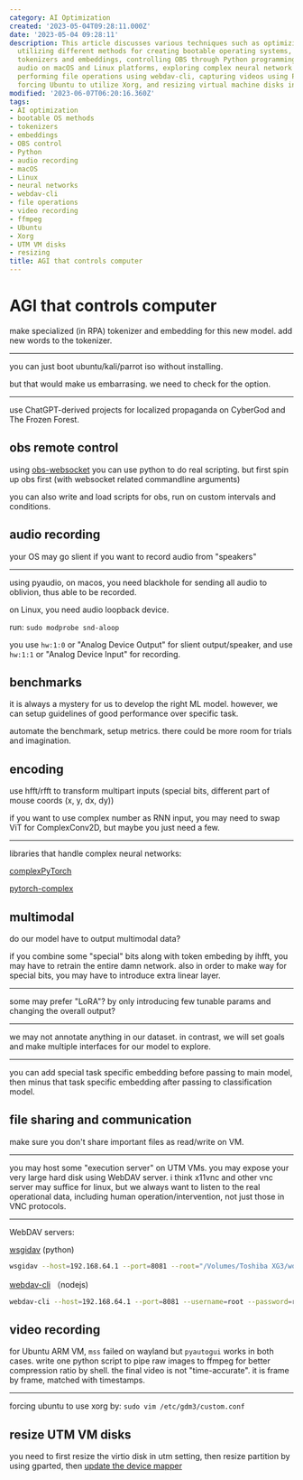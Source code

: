 ```yaml
---
category: AI Optimization
created: '2023-05-04T09:28:11.000Z'
date: '2023-05-04 09:28:11'
description: This article discusses various techniques such as optimizing AI models,
  utilizing different methods for creating bootable operating systems, working with
  tokenizers and embeddings, controlling OBS through Python programming, recording
  audio on macOS and Linux platforms, exploring complex neural network libraries,
  performing file operations using webdav-cli, capturing videos using Python and ffmpeg,
  forcing Ubuntu to utilize Xorg, and resizing virtual machine disks in UTM.
modified: '2023-06-07T06:20:16.360Z'
tags:
- AI optimization
- bootable OS methods
- tokenizers
- embeddings
- OBS control
- Python
- audio recording
- macOS
- Linux
- neural networks
- webdav-cli
- file operations
- video recording
- ffmpeg
- Ubuntu
- Xorg
- UTM VM disks
- resizing
title: AGI that controls computer
---
```


# AGI that controls computer

make specialized (in RPA) tokenizer and embedding for this new model. add new words to the tokenizer.

----

you can just boot ubuntu/kali/parrot iso without installing.

but that would make us embarrasing. we need to check for the option.

----

use ChatGPT-derived projects for localized propaganda on CyberGod and The Frozen Forest.

## obs remote control

using [obs-websocket](https://github.com/obsproject/obs-websocket) you can use python to do real scripting. but first spin up obs first (with websocket related commandline arguments)

you can also write and load scripts for obs, run on custom intervals and conditions.

## audio recording

your OS may go slient if you want to record audio from "speakers"

----

using pyaudio, on macos, you need blackhole for sending all audio to oblivion, thus able to be recorded.

on Linux, you need audio loopback device.

run: `sudo modprobe snd-aloop`

you use `hw:1:0` or "Analog Device Output" for slient output/speaker, and use `hw:1:1` or "Analog Device Input" for recording.

## benchmarks

it is always a mystery for us to develop the right ML model. however, we can setup guidelines of good performance over specific task.

automate the benchmark, setup metrics. there could be more room for trials and imagination.

## encoding

use hfft/rfft to transform multipart inputs (special bits, different part of mouse coords (x, y, dx, dy))

if you want to use complex number as RNN input, you may need to swap ViT for ComplexConv2D, but maybe you just need a few.

----

libraries that handle complex neural networks:

[complexPyTorch](https://github.com/wavefrontshaping/complexPyTorch)

[pytorch-complex](https://github.com/soumickmj/pytorch-complex)

## multimodal

do our model have to output multimodal data?

if you combine some "special" bits along with token embeding by ihfft, you may have to retrain the entire damn network. also in order to make way for special bits, you may have to introduce extra linear layer.

----

some may prefer "LoRA"? by only introducing few tunable params and changing the overall output?

----

we may not annotate anything in our dataset. in contrast, we will set goals and make multiple interfaces for our model to explore.

----

you can add special task specific embedding before passing to main model, then minus that task specific embedding after passing to classification model.

## file sharing and communication

make sure you don't share important files as read/write on VM.

----

you may host some "execution server" on UTM VMs. you may expose your very large hard disk using WebDAV server. i think x11vnc and other vnc server may suffice for linux, but we always want to listen to the real operational data, including human operation/intervention, not just those in VNC protocols.

----

WebDAV servers:

[wsgidav](https://github.com/mar10/wsgidav) (python)

```bash
wsgidav --host=192.168.64.1 --port=8081 --root="/Volumes/Toshiba XG3/works/agi_computer_control"  --auth=anonymous
```

[webdav-cli](https://github.com/svtslv/webdav-cli) （nodejs)

```bash
webdav-cli --host=192.168.64.1 --port=8081 --username=root --password=root --path="/Volumes/Toshiba XG3/works/agi_computer_control"
```

## video recording

for Ubuntu ARM VM, `mss` failed on wayland but `pyautogui` works in both cases. write one python script to pipe raw images to ffmpeg for better compression ratio by shell. the final video is not "time-accurate". it is frame by frame, matched with timestamps.

----

forcing ubuntu to use xorg by: `sudo vim /etc/gdm3/custom.conf`

## resize UTM VM disks

you need to first resize the virtio disk in utm setting, then resize partition by using gparted, then [update the device mapper](https://www.albertyw.com/note/resizing-ubuntu-utm#:~:text=For%20an%20Ubuntu%20guest%20OS%20running%20a%20default,be%20corrected%20by%20w%20%28rite%29%20warning%20More%20items)
